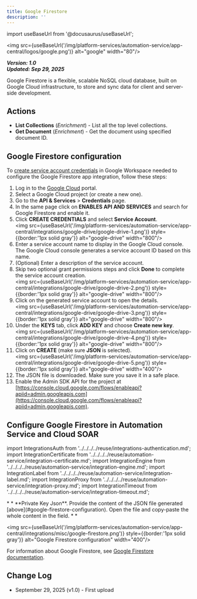 ```yaml
---
title: Google Firestore
description: ''
---
```


import useBaseUrl from '@docusaurus/useBaseUrl';

<img src={useBaseUrl('/img/platform-services/automation-service/app-central/logos/google.png')} alt="google" width="80"/>

***Version: 1.0  
Updated: Sep 29, 2025***

Google Firestore is a flexible, scalable NoSQL cloud database, built on Google Cloud infrastructure, to store and sync data for client and server-side development.

## Actions

* **List Collections** (*Enrichment*) - List all the top level collections.
* **Get Document** (*Enrichment*) - Get the document using specified document ID.

## Google Firestore configuration

To [create service account credentials](https://developers.google.com/workspace/guides/create-credentials) in Google Workspace needed to configure the Google Firestore app integration, follow these steps:

1. Log in to the [Google Cloud](https://console.cloud.google.com) portal.
2. Select a Google Cloud project (or create a new one).
3. Go to the **API & Services** > **Credentials** page.
4. In the same page click on **ENABLES API AND SERVICES** and search for Google Firestore and enable it.
5. Click **CREATE CREDENTIALS** and select **Service Account**.<br/><img src={useBaseUrl('/img/platform-services/automation-service/app-central/integrations/google-drive/google-drive-1.png')} style={{border:'1px solid gray'}} alt="google-drive" width="800"/>
6. Enter a service account name to display in the Google Cloud console. The Google Cloud console generates a service account ID based on this name.
7. (Optional) Enter a description of the service account.
8. Skip two optional grant permissions steps and click **Done** to complete the service account creation.<br/><img src={useBaseUrl('/img/platform-services/automation-service/app-central/integrations/google-drive/google-drive-2.png')} style={{border:'1px solid gray'}} alt="google-drive" width="800"/>
9. Click on the generated service account to open the details.<br/><img src={useBaseUrl('/img/platform-services/automation-service/app-central/integrations/google-drive/google-drive-3.png')} style={{border:'1px solid gray'}} alt="google-drive" width="800"/>
10. Under the **KEYS** tab, click **ADD KEY** and choose **Create new key**.<br/><img src={useBaseUrl('/img/platform-services/automation-service/app-central/integrations/google-drive/google-drive-4.png')} style={{border:'1px solid gray'}} alt="google-drive" width="800"/>
11. Click on **CREATE** (make sure **JSON** is selected).<br/><img src={useBaseUrl('/img/platform-services/automation-service/app-central/integrations/google-drive/google-drive-5.png')} style={{border:'1px solid gray'}} alt="google-drive" width="400"/>
12. The JSON file is downloaded. Make sure you save it in a safe place.
13. Enable the Admin SDK API for the project at [https://console.cloud.google.com/flows/enableapi?apiid=admin.googleapis.com](https://console.cloud.google.com/flows/enableapi?apiid=admin.googleapis.com).

## Configure Google Firestore in Automation Service and Cloud SOAR

import IntegrationsAuth from '../../../../reuse/integrations-authentication.md';
import IntegrationCertificate from '../../../../reuse/automation-service/integration-certificate.md';
import IntegrationEngine from '../../../../reuse/automation-service/integration-engine.md';
import IntegrationLabel from '../../../../reuse/automation-service/integration-label.md';
import IntegrationProxy from '../../../../reuse/automation-service/integration-proxy.md';
import IntegrationTimeout from '../../../../reuse/automation-service/integration-timeout.md';

<IntegrationsAuth/>
* <IntegrationLabel/>
* **Private Key Json**. Provide the content of the JSON file generated [above](#google-firestore-configuration). Open the file and copy-paste the whole content in the field.
* <IntegrationEngine/>
* <IntegrationProxy/>

<img src={useBaseUrl('/img/platform-services/automation-service/app-central/integrations/misc/google-firestore.png')} style={{border:'1px solid gray'}} alt="Google Firestore configuration" width="400"/>

For information about Google Firestore, see [Google Firestore documentation](https://firebase.google.com/docs/firestore).

## Change Log

* September 29, 2025 (v1.0) - First upload
